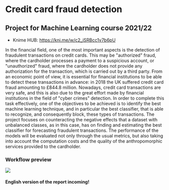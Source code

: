 # Credit card fraud detection
## Project for Machine Learning course 2021/22

- Knime HUB: https://kni.me/w/c2_iSRBcc1v7b6pU

In the financial field, one of the most important aspects is the detection of fraudulent transactions on credit cards. This may be "authorized" fraud, where the cardholder processes a payment to a suspicious account, or "unauthorized" fraud, where the cardholder does not provide any authorization for the transaction, which is carried out by a third party. 
From an economic point of view, it is essential for financial institutions to be able to detect these transactions in advance: in 2018 the UK suffered credit card fraud amounting to £844.8 million. Nowadays, credit card transactions are very safe, and this is also due to the great effort made by financial institutions in the field of "cyber crimes" detection. In order to complete this task effectively, one of the objectives to be achieved is to identify the best machine learning technique, and in particular the best classifier, that is able to recognize, and consequently block, these types of transactions. The project focuses on counteracting the negative effects that a dataset with unbalanced classes, as in this case, has on finding and estimating the best classifier for forecasting fraudulent transactions. The performance of the models will be evaluated not only through the usual metrics, but also taking into account the computation costs and the quality of the anthropomorphic services provided to the cardholder.

### Workflow preview

![](https://github.com/Gianluca124/Knime_Classification_Credit-Card-Fraud-Detection/raw/main/Images/workflow_preview.png)

#### English version of the report incoming!
